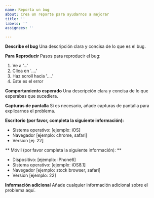 ```yaml
---
name: Reporta un bug
about: Crea un reporte para ayudarnos a mejorar
title: ''
labels: ''
assignees: ''

---
```


**Describe el bug**
Una descripción clara y concisa de lo que es el bug.

**Para Reproducir**
Pasos para reproducir el bug:
1. Ve a '...'
2. Clica en '....'
3. Haz scroll hacia '....'
4. Este es el error

**Comportamiento esperado**
Una descripción clara y concisa de lo que esperabas que sucediera.

**Capturas de pantalla**
Si es necesario, añade capturas de pantalla para explicarnos el problema.

**Escritorio (por favor, completa la siguiente información):**
 - Sistema operativo: [ejemplo: iOS]
 - Navegador [ejemplo: chrome, safari]
 - Version [ej: 22]

** Móvil (por favor completa la siguiente información): **
 - Dispositivo: [ejemplo: iPhone6]
 - Sistema operativo: [ejemplo: iOS8.1]
 - Navegador [ejemplo: stock browser, safari]
 - Version [ejemplo: 22]

**Información adicional**
Añade cualquier información adicional sobre el problema aquí.
